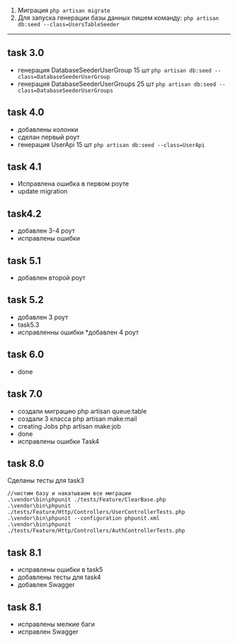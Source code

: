 1. Миграция
`php artisan migrate`
2. Для запуска генерации базы данных пишем команду:
`php artisan db:seed --class=UsersTableSeeder`
***
task 3.0
---
* генерация DatabaseSeederUserGroup 15 шт
`php artisan db:seed --class=DatabaseSeederUserGroup`
* генерация DatabaseSeederUserGroups 25 шт
`php artisan db:seed --class=DatabaseSeederUserGroups`

task 4.0
---
* добавлены колонки
* сделан первый роут
* генерация UserApi 15 шт
 `php artisan db:seed --class=UserApi`

task 4.1
--- 
* Исправлена ошибка в первом роуте
* update migration
 
task4.2
---
* добавлен 3-4 роут
* исправлены ошибки

task 5.1
---
* добавлен второй роут

task 5.2
---
* добавлен 3 роут
* task5.3
* исправленны ошибки
*добавлен 4 роут

task 6.0
---
* done

task 7.0
---
* создали миграцию php artisan queue:table
* создали 3 класса php artisan make:mail
* creating Jobs php artisan make:job
* done
* исправлены ошибки Task4

task 8.0
---
Сделаны тесты для task3
```
//чистим базу и накатываем все миграции
.\vendor\bin\phpunit ./tests/Feature/ClearBase.php
.\vendor\bin\phpunit ./tests/Feature/Http/Controllers/UserControllerTests.php
.\vendor\bin\phpunit --configuration phpunit.xml
.\vendor\bin\phpunit ./tests/Feature/Http/Controllers/AuthControllerTests.php
```
task 8.1
---
* исправлены ошибки в task5
* добавлены тесты для task4
* добавлен Swagger

task 8.1
---
* исправлены мелкие баги
* исправлен Swagger
